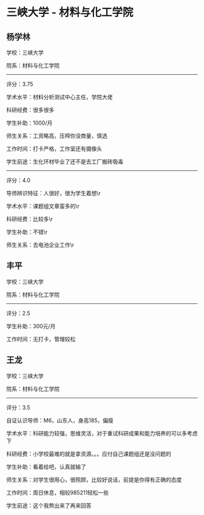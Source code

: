 # 三峡大学 - 材料与化工学院

## 杨学林

学校：三峡大学

院系：材料与化工学院

* * *

评分：3.75

学术水平：材料分析测试中心主任，学院大佬

科研经费：很多很多

学生补助：1000/月

师生关系：工资略高，压榨你没商量，慎选

工作时间：打卡严格，工作室还有摄像头

学生前途：生化环材毕业了还不是去工厂搬砖吸毒

* * *

评分：4.0

导师辨识特征：人很好，很为学生着想\r

学术水平：课题组文章蛮多的\r

科研经费：比较多\r

学生补助：不错\r

师生关系：去电池企业工作\r

## 丰平

学校：三峡大学

院系：材料与化工学院

* * *

评分：2.5

学生补助：300元/月

工作时间：无打卡，管理较松

## 王龙

学校：三峡大学

院系：材料与化工学院

* * *

评分：3.5

自证认识导师：M6，山东人，身高185，偏瘦

学术水平：科研能力较强，思维灵活，对于重试科研成果和能力培养的可以多考虑下

科研经费：小学校最难的就是拿资源。。。应付自己课题组还是没问题的

学生补助：看着给吧，认真就输了

师生关系：对学生很用心，很照顾，比较好说话，前提是你得有正确的态度

工作时间：周日休息，相较985211轻松一些

学生前途：这个我熬出来了再来回答